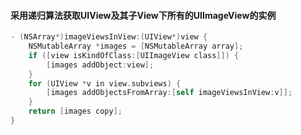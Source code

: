 #### 采用递归算法获取UIView及其子View下所有的UIImageView的实例

```objective-c
- (NSArray*)imageViewsInView:(UIView*)view {
    NSMutableArray *images = [NSMutableArray array];
    if ([view isKindOfClass:[UIImageView class]]) {
        [images addObject:view];
    }
    for (UIView *v in view.subviews) {
        [images addObjectsFromArray:[self imageViewsInView:v]];
    }
    return [images copy];
}
```

